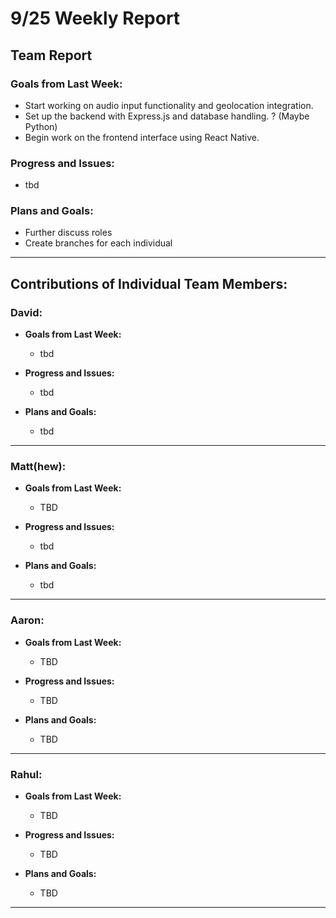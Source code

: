 # 9/25 Weekly Report

## Team Report

### Goals from Last Week:
- Start working on audio input functionality and geolocation integration.
- Set up the backend with Express.js and database handling. ? (Maybe Python)
- Begin work on the frontend interface using React Native.

### Progress and Issues:
- tbd

### Plans and Goals:
- Further discuss roles
- Create branches for each individual

---

## Contributions of Individual Team Members:

### David:
  - **Goals from Last Week:**
    - tbd
  
  - **Progress and Issues:**
    - tbd
  
  - **Plans and Goals:**
    - tbd

---

### Matt(hew):
  - **Goals from Last Week:** 
    - TBD
  
  - **Progress and Issues:** 
    - tbd
  
  - **Plans and Goals:**
    - tbd

---

### Aaron:
  - **Goals from Last Week:** 
    - TBD
  
  - **Progress and Issues:** 
    - TBD
  
  - **Plans and Goals:**
    - TBD

---

### Rahul:
  - **Goals from Last Week:** 
    - TBD
  
  - **Progress and Issues:** 
    - TBD
  
  - **Plans and Goals:**
    - TBD

---
